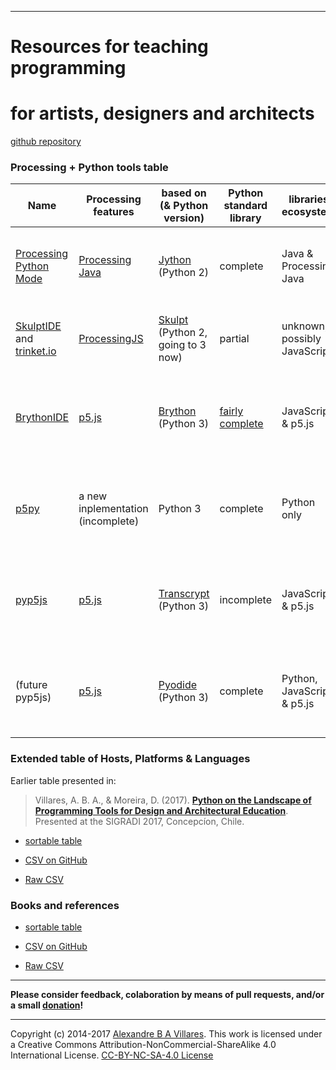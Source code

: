 ----

# Resources for teaching programming
# for artists, designers and architects
[github repository](https://github.com/villares/Resources-for-teaching-programming/)

### Processing + Python tools table


| Name | Processing features | based on (& Python version) | Python standard library | libraries ecosystem | main features | main limitations |
| --- | --- | --- | --- | --- | --- | --- |
[Processing Python Mode](https://py.processing.org) | [Processing Java](https://processing.org) | [Jython](https://www.jython.org/) (Python 2) | complete | Java & Processing Java | available inside Processing IDE, very Processing compatible | no web deployment, no modern Python libs |
[SkulptIDE](http://esperanc.github.io/skulptIde/pages.html) and [trinket.io](https://trinket.io/processing) | [ProcessingJS](http://processingjs.org/) | [Skulpt](http://skulpt.org/) (Python 2, going to 3 now) | partial | unknown, possibly JavaScript |  very nice web IDE, browser based sketches | ProcessingJS is defunct; not extensible
[BrythonIDE](https://esperanc.github.io/brythonide/) | [p5.js](https://p5js.org/) | [Brython](https://brython.info/) (Python 3) | [fairly complete](https://brython.info/static_doc/en/stdlib.html)| JavaScript & p5.js |  browser IDE, browser based sketches & very p5.js compatible | big downloads, can be slow  |
[p5py](https://github.com/p5py/p5) | a new inplementation (incomplete) |  Python 3 | complete | Python only | truly Python compatible | no web deployment, very different API from Processing, still very incomplete |
[pyp5js](https://github.com/berinhard/pyp5js) | [p5.js](https://p5js.org/) | [Transcrypt](https://transcrypt.org/documentation) (Python 3) | incomplete | JavaScript & p5.js |  web ready sketches, very p5js compatible and nice browser editor| JS libraries only, starts at the command line |
(future pyp5js) | [p5.js](https://p5js.org/) | [Pyodide](https://luxapodular.github.io/Py5.js/) (Python 3) | complete | Python, JavaScript & p5.js |  web ready sketches! very p5.js compatible & very Python compatible | (not ready yet) |


### Extended table of Hosts, Platforms & Languages

Earlier table presented in:

> Villares, A. B. A., & Moreira, D. (2017). [**Python on the Landscape of Programming Tools for Design and Architectural Education**](https://villares.github.io/mestrado/VILLARES_MOREIRA_SIGRADI_2017). Presented at the SIGRADI 2017, Concepcíon, Chile.

* [sortable table](http://villares.github.io/csv-to-html-table/host-platforms-and-languages)

* [CSV on GitHub](https://github.com/villares/Resources-for-teaching-programming/blob/master/I%20-%20Host%20platforms%20%26%20languages.csv)

* [Raw CSV](https://raw.githubusercontent.com/villares/Resources-for-teaching-programming/master/I%20-%20Host%20platforms%20%26%20languages.csv)


### Books and references

* [sortable table](http://villares.github.io/csv-to-html-table/books-and-references)

* [CSV on GitHub](https://github.com/villares/Resources-for-teaching-programming/blob/master/II%20-%20Books%20%26%20References.csv)

* [Raw CSV](https://raw.githubusercontent.com/villares/Resources-for-teaching-programming/master/II%20-%20Books%20%26%20References.csv)

----

**Please consider feedback, colaboration by means of pull requests, and/or a small [donation](https://www.paypal.com/cgi-bin/webscr?cmd=_s-xclick&hosted_button_id=HCGAKACDMVNV2)!**

----

Copyright (c) 2014-2017 [Alexandre B A Villares](https://abav.lugaralgum.com). This work is licensed under a Creative Commons Attribution-NonCommercial-ShareAlike 4.0 International License. [CC-BY-NC-SA-4.0 License](https://creativecommons.org/licenses/by-nc-sa/4.0/)
